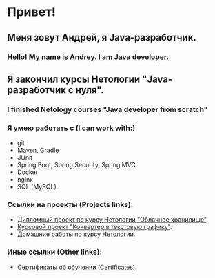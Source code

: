 # Привет! 
## Меня зовут Андрей, я Java-разработчик. 
### Hello! My name is Andrey. I am Java developer.

## Я закончил курсы Нетологии "Java-разработчик с нуля".
### I finished Netology courses "Java developer from scratch"

### Я умею работать с (I can work with:)
- git
- Maven, Gradle
- JUnit
- Spring Boot, Spring Security, Spring MVC
- Docker
- nginx
- SQL (MySQL).

### Ссылки на проекты (Projects links):
- [Дипломный проект по курсу Нетологии "Облачное хранилище"](https://github.com/AASukhov/Netology_Diploma_Project).
- [Курсовой проект "Конвертер в текстовую графику"](https://github.com/AASukhov/Course_project).
- [Домашние работы по курсу Нетологии](https://github.com/AASukhov/Portfolio).

### Иные ссылки (Other links):
- [Сертификаты об обучении (Certificates)](https://github.com/AASukhov/Certificates).





